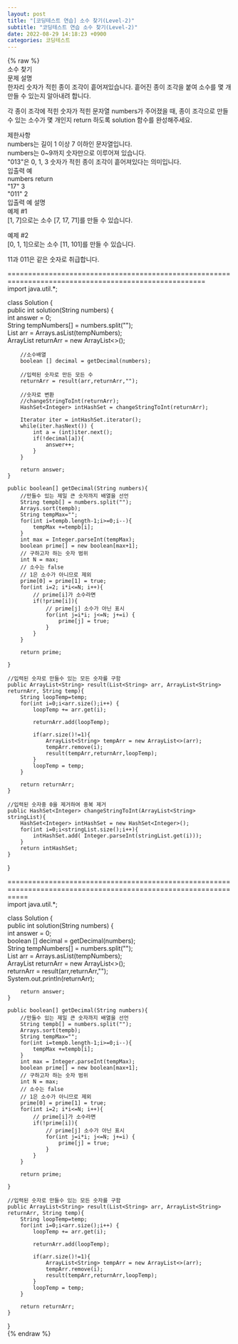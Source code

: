 ```yaml
---  
layout: post  
title: "[코딩테스트 연습] 소수 찾기(Level-2)"  
subtitle: "코딩테스트 연습 소수 찾기(Level-2)"  
date: 2022-08-29 14:18:23 +0900  
categories: 코딩테스트  
---  
```

{% raw %}  
소수 찾기  
문제 설명  
한자리 숫자가 적힌 종이 조각이 흩어져있습니다. 흩어진 종이 조각을 붙여 소수를 몇 개 만들 수 있는지 알아내려 합니다.  
  
각 종이 조각에 적힌 숫자가 적힌 문자열 numbers가 주어졌을 때, 종이 조각으로 만들 수 있는 소수가 몇 개인지 return 하도록 solution 함수를 완성해주세요.  
  
제한사항  
numbers는 길이 1 이상 7 이하인 문자열입니다.  
numbers는 0~9까지 숫자만으로 이루어져 있습니다.  
"013"은 0, 1, 3 숫자가 적힌 종이 조각이 흩어져있다는 의미입니다.  
입출력 예  
numbers	return  
"17"	3  
"011"	2  
입출력 예 설명  
예제 #1  
[1, 7]으로는 소수 [7, 17, 71]를 만들 수 있습니다.  
  
예제 #2  
[0, 1, 1]으로는 소수 [11, 101]를 만들 수 있습니다.  
  
11과 011은 같은 숫자로 취급합니다.  
  
======================================================================================================  
import java.util.*;  
  
class Solution {  
    public int solution(String numbers) {  
        int answer = 0;  
        String tempNumbers[] = numbers.split("");  
		List<String> arr = Arrays.asList(tempNumbers);  
		ArrayList<String> returnArr = new ArrayList<>();  
  
        //소수배열  
        boolean [] decimal = getDecimal(numbers);  
  
		//입력된 숫자로 만든 모든 수  
		returnArr = result(arr,returnArr,"");  
  
        //숫자로 변환  
        //changeStringToInt(returnArr);  
        HashSet<Integer> intHashSet = changeStringToInt(returnArr);  
  
        Iterator iter = intHashSet.iterator();  
        while(iter.hasNext()) {  
            int a = (int)iter.next();  
            if(!decimal[a]){  
                answer++;  
            }  
        }  
  
        return answer;  
    }  
  
    public boolean[] getDecimal(String numbers){  
        //만들수 있는 제일 큰 숫자까지 배열을 선언  
        String tempb[] = numbers.split("");  
        Arrays.sort(tempb);  
        String tempMax="";  
        for(int i=tempb.length-1;i>=0;i--){  
            tempMax +=tempb[i];  
        }  
        int max = Integer.parseInt(tempMax);  
        boolean prime[] = new boolean[max+1];  
        // 구하고자 하는 숫자 범위  
        int N = max;  
        // 소수는 false  
        // 1은 소수가 아니므로 제외  
        prime[0] = prime[1] = true;  
        for(int i=2; i*i<=N; i++){  
            // prime[i]가 소수라면  
            if(!prime[i]){  
                // prime[j] 소수가 아닌 표시  
                for(int j=i*i; j<=N; j+=i) {  
                    prime[j] = true;  
                }  
            }  
        }  
  
        return prime;  
  
    }  
  
    //입력된 숫자로 만들수 있는 모든 숫자를 구함  
	public ArrayList<String> result(List<String> arr, ArrayList<String> returnArr, String temp){  
        String loopTemp=temp;  
        for(int i=0;i<arr.size();i++) {  
            loopTemp += arr.get(i);  
  
            returnArr.add(loopTemp);  
  
            if(arr.size()!=1){  
                ArrayList<String> tempArr = new ArrayList<>(arr);  
                tempArr.remove(i);  
                result(tempArr,returnArr,loopTemp);  
            }  
            loopTemp = temp;  
        }  
  
        return returnArr;  
    }  
  
	//입력된 숫자중 0을 제거하여 중복 제거  
    public HashSet<Integer> changeStringToInt(ArrayList<String> stringList){  
        HashSet<Integer> intHashSet = new HashSet<Integer>();  
        for(int i=0;i<stringList.size();i++){  
            intHashSet.add( Integer.parseInt(stringList.get(i)));  
        }  
        return intHashSet;  
    }  
}  
  
=================================================================================================================  
import java.util.*;  
  
class Solution {  
    public int solution(String numbers) {  
        int answer = 0;  
        boolean [] decimal = getDecimal(numbers);  
		String tempNumbers[] = numbers.split("");  
		List<String> arr = Arrays.asList(tempNumbers);  
		ArrayList<String> returnArr = new ArrayList<>();  
		returnArr = result(arr,returnArr,"");  
        System.out.println(returnArr);  
  
        return answer;  
    }  
  
    public boolean[] getDecimal(String numbers){  
        //만들수 있는 제일 큰 숫자까지 배열을 선언  
        String tempb[] = numbers.split("");  
        Arrays.sort(tempb);  
        String tempMax="";  
        for(int i=tempb.length-1;i>=0;i--){  
            tempMax +=tempb[i];  
        }  
        int max = Integer.parseInt(tempMax);  
        boolean prime[] = new boolean[max+1];  
        // 구하고자 하는 숫자 범위  
        int N = max;  
        // 소수는 false  
        // 1은 소수가 아니므로 제외  
        prime[0] = prime[1] = true;  
        for(int i=2; i*i<=N; i++){  
            // prime[i]가 소수라면  
            if(!prime[i]){  
                // prime[j] 소수가 아닌 표시  
                for(int j=i*i; j<=N; j+=i) {  
                    prime[j] = true;  
                }  
            }  
        }  
  
        return prime;  
  
    }  
  
    //입력된 숫자로 만들수 있는 모든 숫자를 구함  
	public ArrayList<String> result(List<String> arr, ArrayList<String> returnArr, String temp){  
        String loopTemp=temp;  
        for(int i=0;i<arr.size();i++) {  
            loopTemp += arr.get(i);  
  
            returnArr.add(loopTemp);  
  
            if(arr.size()!=1){  
                ArrayList<String> tempArr = new ArrayList<>(arr);  
                tempArr.remove(i);  
                result(tempArr,returnArr,loopTemp);  
            }  
            loopTemp = temp;  
        }  
  
        return returnArr;  
    }  
}  
{% endraw %}